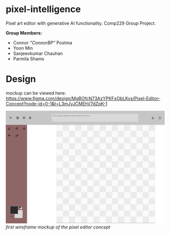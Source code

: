 # pixel-intelligence
 Pixel art editor with generative AI functionality. Comp229 Group Project.

 **Group Members:**
 - Connor *"ConnorBP"* Postma
 - Yoon Min
 - Sanjeevkumar Chauhan
 - Parmila Shams

# Design
mockup can be viewed here: https://www.figma.com/design/MgBOfcN73AzYPKFxObLKvs/Pixel-Editor-Concept?node-id=0-1&t=L3mJyJCMEhV7dZpK-1

![first mockup](./docs/mockupv1.svg)
*first wireframe mockup of the pixel editor concept*